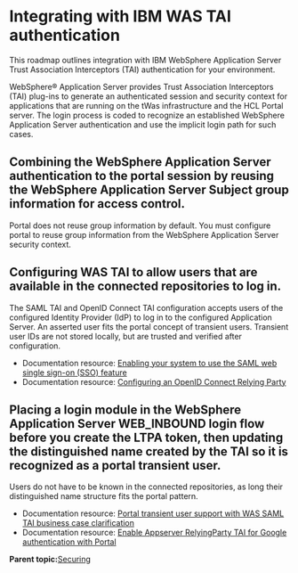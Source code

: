 # Integrating with IBM WAS TAI authentication

This roadmap outlines integration with IBM WebSphere Application Server Trust Association Interceptors \(TAI\) authentication for your environment.

WebSphere® Application Server provides Trust Association Interceptors \(TAI\) plug-ins to generate an authenticated session and security context for applications that are running on the tWas infrastructure and the HCL Portal server. The login process is coded to recognize an established WebSphere Application Server authentication and use the implicit login path for such cases.

## Combining the WebSphere Application Server authentication to the portal session by reusing the WebSphere Application Server Subject group information for access control.

Portal does not reuse group information by default. You must configure portal to reuse group information from the WebSphere Application Server security context.

## Configuring WAS TAI to allow users that are available in the connected repositories to log in.

The SAML TAI and OpenID Connect TAI configuration accepts users of the configured Identity Provider \(IdP\) to log in to the configured Application Server. An asserted user fits the portal concept of transient users. Transient user IDs are not stored locally, but are trusted and verified after configuration.

-   Documentation resource: [Enabling your system to use the SAML web single sign-on \(SSO\) feature](http://www-01.ibm.com/support/knowledgecenter/SSAW57_8.5.5/com.ibm.websphere.nd.doc/ae/twbs_enablesamlsso.html)
-   Documentation resource: [Configuring an OpenID Connect Relying Party](http://www-01.ibm.com/support/knowledgecenter/SSEQTP_8.5.5/com.ibm.websphere.base.doc/ae/tsec_oidconfigure.html)

## Placing a login module in the WebSphere Application Server WEB\_INBOUND login flow before you create the LTPA token, then updating the distinguished name created by the TAI so it is recognized as a portal transient user.

Users do not have to be known in the connected repositories, as long their distinguished name structure fits the portal pattern.

-   Documentation resource: [Portal transient user support with WAS SAML TAI business case clarification](https://https://support.hcltechsw.com/csm)
-   Documentation resource: [Enable Appserver RelyingParty TAI for Google authentication with Portal](https://support.hcltechsw.com/csm)

**Parent topic:**[Securing](../security/securing_wp.md)

